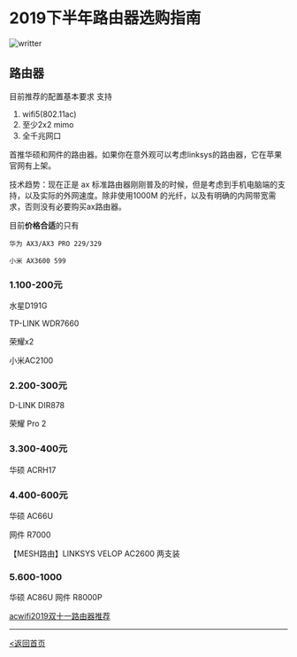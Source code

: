 # 2019下半年路由器选购指南
![writter](https://img.shields.io/badge/%E4%BD%9C%E8%80%85-zwiss%20cai-brightgreen)
## 路由器


目前推荐的配置基本要求 支持 
1. wifi5(802.11ac) 
2. 至少2x2 mimo 
3. 全千兆网口

首推华硕和网件的路由器。如果你在意外观可以考虑linksys的路由器，它在苹果官网有上架。

技术趋势：现在正是 ax 标准路由器刚刚普及的时候，但是考虑到手机电脑端的支持，以及实际的外网速度。除非使用1000M 的光纤，以及有明确的内网带宽需求，否则没有必要购买ax路由器。

目前**价格合适**的只有

    华为 AX3/AX3 PRO 229/329

    小米 AX3600 599



### 1.100-200元

水星D191G

TP-LINK WDR7660

荣耀x2

小米AC2100

### 2.200-300元

D-LINK DIR878

荣耀 Pro 2

### 3.300-400元

华硕 ACRH17

### 4.400-600元

华硕 AC66U

网件 R7000

【MESH路由】LINKSYS VELOP AC2600 两支装

### 5.600-1000
华硕 AC86U
网件 R8000P

[acwifi2019双十一路由器推荐](https://www.acwifi.net/8322.html)

---
[<返回首页](README.md)